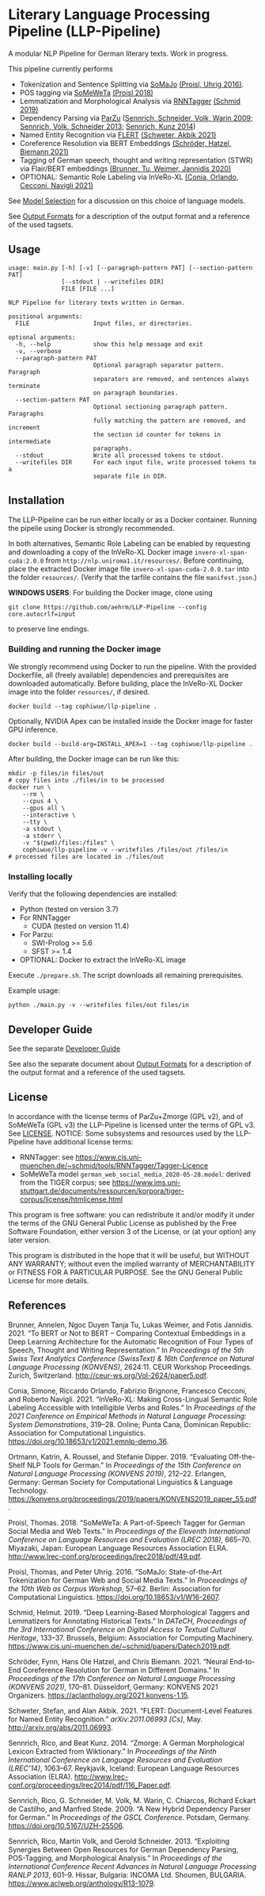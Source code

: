 # Literary Language Processing Pipeline (LLP-Pipeline)

A modular NLP Pipeline for German literary texts. Work in progress.

This pipeline currently performs
* Tokenization and Sentence Splitting via [SoMaJo](https://github.com/tsproisl/SoMaJo)  [(Proisl, Uhrig 2016)](#ref-proisl_somajo_2016).
* POS tagging via [SoMeWeTa](https://github.com/tsproisl/SoMeWeTa) [(Proisl 2018)](#ref-proisl_someweta_2018)
* Lemmatization and Morphological Analysis via [RNNTagger](https://www.cis.uni-muenchen.de/~schmid/tools/RNNTagger/) [(Schmid 2019)](#ref-schmid_deep_2019)
* Dependency Parsing via [ParZu](https://github.com/rsennrich/ParZu) ([Sennrich, Schneider, Volk, Warin 2009](#ref-sennrich_new_2009); [Sennrich, Volk, Schneider 2013](#ref-sennrich_exploiting_2013); [Sennrich, Kunz 2014](#ref-sennrich_zmorge_2014))
* Named Entity Recognition via [FLERT](https://github.com/flairNLP/flair) [(Schweter, Akbik 2021)](#ref-schweter_flert_2021)
* Coreference Resolution via BERT Embeddings [(Schröder, Hatzel, Biemann 2021)](#ref-schroder_neural_2021)
* Tagging of German speech, thought and writing representation (STWR) via Flair/BERT embeddings [(Brunner, Tu, Weimer, Jannidis 2020)](#ref-brunner_bert_2021)
* OPTIONAL: Semantic Role Labeling via InVeRo-XL [(Conia, Orlando, Cecconi, Navigli 2021)](#ref-conia_invero-xl-2021)

See [Model Selection](./doc/MODEL_SELECTION.md) for a discussion on this choice of language models.

See [Output Formats](./doc/OUTPUT_FORMATS.md) for a description of the output format and a reference of the used tagsets.

## Usage

```text
usage: main.py [-h] [-v] [--paragraph-pattern PAT] [--section-pattern PAT]
               [--stdout | --writefiles DIR]
               FILE [FILE ...]

NLP Pipeline for literary texts written in German.

positional arguments:
  FILE                  Input files, or directories.

optional arguments:
  -h, --help            show this help message and exit
  -v, --verbose
  --paragraph-pattern PAT
                        Optional paragraph separator pattern. Paragraph
                        separators are removed, and sentences always terminate
                        on paragraph boundaries.
  --section-pattern PAT
                        Optional sectioning paragraph pattern. Paragraphs
                        fully matching the pattern are removed, and increment
                        the section id counter for tokens in intermediate
                        paragraphs.
  --stdout              Write all processed tokens to stdout.
  --writefiles DIR      For each input file, write processed tokens to a
                        separate file in DIR.
```

## Installation

The LLP-Pipeline can be run either locally or as a Docker container. Running
the pipelie using Docker is strongly recommended.

In both alternatives, Semantic Role Labeling can be enabled by requesting and
downloading a copy of the InVeRo-XL Docker image `invero-xl-span-cuda:2.0.0`
from `http://nlp.uniroma1.it/resources/`. Before continuing, place the extracted Docker image file
`invero-xl-span-cuda-2.0.0.tar` into the folder `resources/`. (Verify that the
tarfile contains the file `manifest.json`.)

**WINDOWS USERS**: For building the Docker image, clone using
```shell
git clone https://github.com/aehrm/LLP-Pipeline --config core.autocrlf=input
```
to preserve line endings.

### Building and running the Docker image

We strongly recommend using Docker to run the pipeline. With the provided
Dockerfile, all (freely available) dependencies and prerequisites are downloaded
automatically. Before building, place the InVeRo-XL Docker image into the folder `resources/`, if desired.

```shell
docker build --tag cophiwue/llp-pipeline .
```
Optionally, NVIDIA Apex can be installed inside the Docker image for faster GPU inference.
```shell
docker build --build-arg=INSTALL_APEX=1 --tag cophiwue/llp-pipeline .
```

After building, the Docker image can be run like this:

```shell
mkdir -p files/in files/out
# copy files into ./files/in to be processed
docker run \
    --rm \
    --cpus 4 \
    --gpus all \
    --interactive \
    --tty \
    -a stdout \
    -a stderr \
    -v "$(pwd)/files:/files" \
    cophiwue/llp-pipeline -v --writefiles /files/out /files/in
# processed files are located in ./files/out
```

### Installing locally

Verify that the following dependencies are installed:

* Python (tested on version 3.7)
* For RNNTagger
  * CUDA (tested on version 11.4)
* For Parzu:
  * SWI-Prolog >= 5.6
  * SFST >= 1.4
* OPTIONAL: Docker to extract the InVeRo-XL image

Execute `./prepare.sh`. The script downloads all remaining prerequisites.

Example usage:

```shell
python ./main.py -v --writefiles files/out files/in
```


## Developer Guide

See the separate [Developer Guide](./doc/DEVELOPING.md)

See also the separate document about [Output Formats](./doc/OUTPUT_FORMATS.md) for a description of the output format and a reference of the used tagsets.

## License

In accordance with the license terms of ParZu+Zmorge (GPL v2), and of SoMeWeTa
(GPL v3) the LLP-Pipeline is licensed unter the terms of GPL v3. See
[LICENSE](LICENSE.md). NOTICE: Some subsystems and resources used by the
LLP-Pipeline have additional license terms:

* RNNTagger: see
  <https://www.cis.uni-muenchen.de/~schmid/tools/RNNTagger/Tagger-Licence>
* SoMeWeTa model `german_web_social_media_2020-05-28.model`: derived from the
  TIGER corpus; see
<https://www.ims.uni-stuttgart.de/documents/ressourcen/korpora/tiger-corpus/license/htmlicense.html>

This program is free software: you can redistribute it and/or modify
it under the terms of the GNU General Public License as published by
the Free Software Foundation, either version 3 of the License, or
(at your option) any later version.

This program is distributed in the hope that it will be useful,
but WITHOUT ANY WARRANTY; without even the implied warranty of
MERCHANTABILITY or FITNESS FOR A PARTICULAR PURPOSE.  See the
GNU General Public License for more details.

## References

<div id="ref-brunner_bert_2021" class="csl-entry" role="doc-biblioentry">

Brunner, Annelen, Ngoc Duyen Tanja Tu, Lukas Weimer, and Fotis Jannidis. 2021. <span>“To <span>BERT</span> or Not to <span>BERT</span> – Comparing Contextual Embeddings in a Deep Learning Architecture for the Automatic Recognition of Four Types of Speech, Thought and Writing Representation.”</span> In <em>Proceedings of the 5th Swiss Text Analytics Conference (<span>SwissText</span>) &amp; 16th Conference on Natural Language Processing (<span>KONVENS</span>)</em>, 2624:11. <span>CEUR</span> Workshop Proceedings. Zurich, Switzerland. <a href="http://ceur-ws.org/Vol-2624/paper5.pdf">http://ceur-ws.org/Vol-2624/paper5.pdf</a>.

</div>

<div id="ref-conia_invero-xl_2021" class="csl-entry" role="doc-biblioentry">

Conia, Simone, Riccardo Orlando, Fabrizio Brignone, Francesco Cecconi, and Roberto Navigli. 2021. <span>“<span>InVeRo</span>-<span>XL</span>: Making Cross-Lingual Semantic Role Labeling Accessible with Intelligible Verbs and Roles.”</span> In <em>Proceedings of the 2021 Conference on Empirical Methods in Natural Language Processing: System Demonstrations</em>, 319–28. Online; Punta Cana, Dominican Republic: Association for Computational Linguistics. <a href="https://doi.org/10.18653/v1/2021.emnlp-demo.36">https://doi.org/10.18653/v1/2021.emnlp-demo.36</a>.

</div>

<div id="ref-ortmann_evaluating_2019" class="csl-entry" role="doc-biblioentry">

Ortmann, Katrin, A. Roussel, and Stefanie Dipper. 2019. <span>“Evaluating Off-the-Shelf <span>NLP</span> Tools for German.”</span> In <em>Proceedings of the 15th Conference on Natural Language Processing (<span>KONVENS</span> 2019)</em>, 212–22. Erlangen, Germany: German Society for Computational Linguistics &amp; Language Technology. <a href="https://konvens.org/proceedings/2019/papers/KONVENS2019_paper_55.pdf">https://konvens.org/proceedings/2019/papers/KONVENS2019_paper_55.pdf</a>.

</div>

<div id="ref-proisl_someweta_2018" class="csl-entry" role="doc-biblioentry">

Proisl, Thomas. 2018. <span>“<span>SoMeWeTa</span>: A Part-of-Speech Tagger for German Social Media and Web Texts.”</span> In <em>Proceedings of the Eleventh International Conference on Language Resources and Evaluation (<span>LREC</span> 2018)</em>, 665–70. Miyazaki, Japan: European Language Resources Association <span>ELRA</span>. <a href="http://www.lrec-conf.org/proceedings/lrec2018/pdf/49.pdf">http://www.lrec-conf.org/proceedings/lrec2018/pdf/49.pdf</a>.

</div>

<div id="ref-proisl_somajo_2016" class="csl-entry" role="doc-biblioentry">

Proisl, Thomas, and Peter Uhrig. 2016. <span>“<span>SoMaJo</span>: State-of-the-Art Tokenization for German Web and Social Media Texts.”</span> In <em>Proceedings of the 10th Web as Corpus Workshop</em>, 57–62. Berlin: Association for Computational Linguistics. <a href="https://doi.org/10.18653/v1/W16-2607">https://doi.org/10.18653/v1/W16-2607</a>.

</div>

<div id="ref-schmid_deep_2019" class="csl-entry" role="doc-biblioentry">

Schmid, Helmut. 2019. <span>“Deep Learning-Based Morphological Taggers and Lemmatizers for Annotating Historical Texts.”</span> In <em><span>DATeCH</span>, Proceedings of the 3rd International Conference on Digital Access to Textual Cultural Heritage</em>, 133–37. Brussels, Belgium: Association for Computing Machinery. <a href="https://www.cis.uni-muenchen.de/~schmid/papers/Datech2019.pdf">https://www.cis.uni-muenchen.de/~schmid/papers/Datech2019.pdf</a>.

</div>

<div id="ref-schroder_neural_2021" class="csl-entry" role="doc-biblioentry">

Schröder, Fynn, Hans Ole Hatzel, and Chris Biemann. 2021. <span>“Neural End-to-End Coreference Resolution for German in Different Domains.”</span> In <em>Proceedings of the 17th Conference on Natural Language Processing (<span>KONVENS</span> 2021)</em>, 170–81. Düsseldorf, Germany: <span>KONVENS</span> 2021 Organizers. <a href="https://aclanthology.org/2021.konvens-1.15">https://aclanthology.org/2021.konvens-1.15</a>.

</div>

<div id="ref-schweter_flert_2021" class="csl-entry" role="doc-biblioentry">

Schweter, Stefan, and Alan Akbik. 2021. <span>“<span>FLERT</span>: Document-Level Features for Named Entity Recognition.”</span> <em><span>arXiv</span>:2011.06993 [Cs]</em>, May. <a href="http://arxiv.org/abs/2011.06993">http://arxiv.org/abs/2011.06993</a>.

</div>

<div id="ref-sennrich_zmorge_2014" class="csl-entry" role="doc-biblioentry">

Sennrich, Rico, and Beat Kunz. 2014. <span>“Zmorge: A German Morphological Lexicon Extracted from Wiktionary.”</span> In <em>Proceedings of the Ninth International Conference on Language Resources and Evaluation (<span>LREC</span>’14)</em>, 1063–67. Reykjavik, Iceland: European Language Resources Association (<span>ELRA</span>). <a href="http://www.lrec-conf.org/proceedings/lrec2014/pdf/116_Paper.pdf">http://www.lrec-conf.org/proceedings/lrec2014/pdf/116_Paper.pdf</a>.

</div>

<div id="ref-sennrich_new_2009" class="csl-entry" role="doc-biblioentry">

Sennrich, Rico, G. Schneider, M. Volk, M. Warin, C. Chiarcos, Richard Eckart de Castilho, and Manfred Stede. 2009. <span>“A New Hybrid Dependency Parser for German.”</span> In <em>Proceedings of the <span>GSCL</span> Conference</em>. Potsdam, Germany. <a href="https://doi.org/10.5167/UZH-25506">https://doi.org/10.5167/UZH-25506</a>.

</div>

<div id="ref-sennrich_exploiting_2013" class="csl-entry" role="doc-biblioentry">

Sennrich, Rico, Martin Volk, and Gerold Schneider. 2013. <span>“Exploiting Synergies Between Open Resources for German Dependency Parsing, <span>POS</span>-Tagging, and Morphological Analysis.”</span> In <em>Proceedings of the International Conference Recent Advances in Natural Language Processing <span>RANLP</span> 2013</em>, 601–9. Hissar, Bulgaria: <span>INCOMA</span> Ltd. Shoumen, <span>BULGARIA</span>. <a href="https://www.aclweb.org/anthology/R13-1079">https://www.aclweb.org/anthology/R13-1079</a>.

</div>
